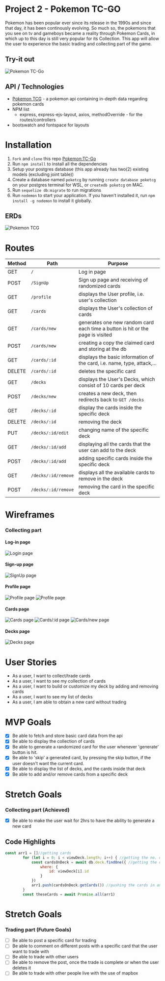 # Project 2 - Pokemon TC-GO
Pokemon has been popular ever since its release in the 1990s and since that day, it has been continously evolving. So much so, the pokemons that you see on tv and gameboys became a reality through Pokemon Cards, in which up to this day is still very popular for its Collection. This app will allow the user to experience the basic trading and collecting part of the game.

## Try-it out
![Pokemon TC-Go](https://pokemon-tc-go.herokuapp.com/)

## API / Technologies
- [Pokemon TCG](https://pokemontcg.io/) - a pokemon api containing in-depth data regarding pokemon cards
- NPM list
    - express, express-ejs-layout, axios, methodOverride - for the routes/controllers
- bootswatch and fontspace for layouts

# Installation
1. `Fork` and `clone` this repo [Pokemon:TC-Go](https://github.com/JonDmc/PokeTCG)
2. Run `npm install` to install all the dependencies
3. Setup your postgres database (this app already has two(2) existing models (excluding joint table))
4. Create a database named `poketcg` by running `create database poketcg` on your postgres terminal for WSL, or `createdb poketcg` on MAC.
5. Run `sequelize db:migrate` to run migrations
6. Run `nodemon` to start your application. If you haven't installed it, run `npm install -g nodemon` to install it globally.

## ERDs
![Pokemon TCG](erd.drawio.png)

# Routes

| Method | Path | Purpose |
| ------ | -------------- | -------------------------------- |
| GET | `/` | Log in page |
| POST | `/SignUp` | Sign up page and receiving of randomized cards |
| GET | `/profile` | displays the User profile, i.e. user's collection |
| GET | `/cards` | displays the User's collection of cards |
| GET | `/cards/new` | generates one new random card each time a button is hit or the page is visited |
| POST | `/cards/new` | creating a copy the claimed card and storing at the db |
| GET | `/cards/:id` | displays the basic information of the card, i.e. name, type, attack,... |
| DELETE | `/cards/:id` | deletes the specific card |
| GET | `/decks` | displays the User's Decks, which consist of 10 cards per deck|
| POST | `/decks/new` | creates a new deck, then redirects back to `GET /decks`|
| GET | `/decks/:id` | display the cards inside the specific deck |
| DELETE | `/decks/:id` | removing the deck |
| PUT | `/decks/:id/edit` | changing name of the specific deck |
| GET | `/decks/:id/add` | displaying all the cards that the user can add to the deck |
| POST | `/decks/:id/add` | adding specific cards inside the specific deck |
| GET | `/decks/:id/remove` | displays all the available cards to remove in the deck |
| POST | `/decks/:id/remove` | removing the card in the specific deck |

# Wireframes
### Collecting part 
#### Log-in page
![Login page](./wireframes/new-login-new.JPG)
#### Sign-up page
![SignUp page](./wireframes/new-signup.JPG)
#### Profile page
![Profile page](./wireframes/profile.JPG)
![Profile page](./wireframes/new-profile.JPG)
#### Cards page
![Cards page](./wireframes/new-cards.JPG)
![Cards/:id page](./wireframes/new-card-indiv.JPG)
![Cards/new page](./wireframes/new-card-new.JPG)
#### Decks page
![Decks page](./wireframes/new-decks.JPG)

# User Stories
- As a user, I want to collect/trade cards
- As a user, I want to see my collection of cards
- As a user, I want to build or customize my deck by adding and removing cards
- As a user, I want to see my list of decks
- As a user, I am able to obtain a new card without trading

# MVP Goals
- [x] Be able to fetch and store basic card data from the api
- [x] Be able to display the collection of cards
- [x] Be able to generate a randomized card for the user whenever 'generate' button is hit.
- [x] Be able to 'skip' a generated card, by pressing the skip button, if the user doesn't want the current card. 
- [x] Be able to display the list of decks, and the cards inside that deck
- [x] Be able to add and/or remove cards from a specific deck

# Stretch Goals
### Collecting part (Achieved)
- [x] Be able to make the user wait for 2hrs to have the ability to generate a new card

## Code Highlights
``` javascript
const arr1 = []//getting cards
        for (let i = 0; i < viewDeck.length; i++) { //getting the no. of decks created
            const cardsOnDeck = await db.deck.findOne({ //getting the cards from those decks
                where: {
                    id: viewDeck[i].id
                }
            })
            arr1.push(cardsOnDeck.getCards()) //pushing the cards in an array to call later
        }
        const theseCards = await Promise.all(arr1) 
```

# Stretch Goals
### Trading part (Future Goals)
- [ ] Be able to post a specific card for trading
- [ ] Be able to comment on different posts with a specific card that the user want to trade with
- [ ] Be able to trade with other users
- [ ] Be able to remove the post, once the trade is complete or when the user deletes it
- [ ] Be able to trade with other people live with the use of mapbox